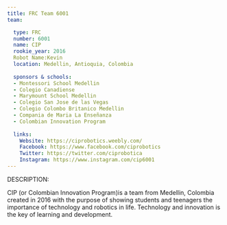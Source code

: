 ```yaml
---
title: FRC Team 6001
team:

  type: FRC
  number: 6001
  name: CIP
  rookie_year: 2016
  Robot Name:Kevin 
  location: Medellin, Antioquia, Colombia
  
  sponsors & schools: 
  - Montessori School Medellin
  - Colegio Canadiense 
  - Marymount School Medellin
  - Colegio San Jose de las Vegas
  - Colegio Colombo Britanico Medellin
  - Compania de Maria La Enseñanza
  - Colombian Innovation Program
  
  links:
    Website: https://ciprobotics.weebly.com/
    Facebook: https://www.facebook.com/ciprobotics
    Twitter: https://twitter.com/ciprobotica
    Instagram: https://www.instagram.com/cip6001
---
```

DESCRIPTION: 

CIP (or Colombian Innovation Program)is a team from Medellin, Colombia created in 2016 with the purpose of 
showing students and teenagers the importance of technology and robotics in life. Technology and innovation 
is the key of learning and development. 
